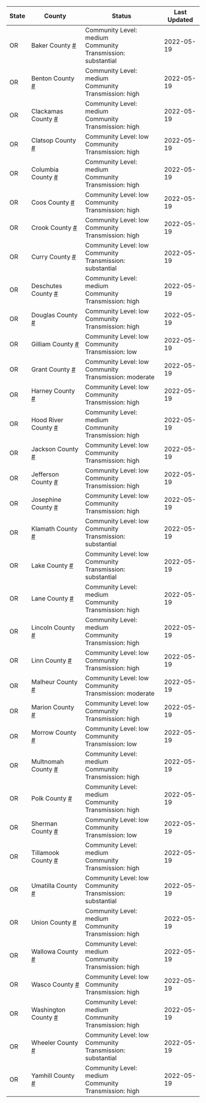 State | County | Status | Last Updated
--- | --- | --- | --- 
OR | Baker County <a href="#baker_county">#</a> | <a name="baker_county"></a>Community Level: medium<br/>Community Transmission: substantial | 2022-05-19
OR | Benton County <a href="#benton_county">#</a> | <a name="benton_county"></a>Community Level: medium<br/>Community Transmission: high | 2022-05-19
OR | Clackamas County <a href="#clackamas_county">#</a> | <a name="clackamas_county"></a>Community Level: medium<br/>Community Transmission: high | 2022-05-19
OR | Clatsop County <a href="#clatsop_county">#</a> | <a name="clatsop_county"></a>Community Level: low<br/>Community Transmission: high | 2022-05-19
OR | Columbia County <a href="#columbia_county">#</a> | <a name="columbia_county"></a>Community Level: medium<br/>Community Transmission: high | 2022-05-19
OR | Coos County <a href="#coos_county">#</a> | <a name="coos_county"></a>Community Level: low<br/>Community Transmission: high | 2022-05-19
OR | Crook County <a href="#crook_county">#</a> | <a name="crook_county"></a>Community Level: low<br/>Community Transmission: high | 2022-05-19
OR | Curry County <a href="#curry_county">#</a> | <a name="curry_county"></a>Community Level: low<br/>Community Transmission: substantial | 2022-05-19
OR | Deschutes County <a href="#deschutes_county">#</a> | <a name="deschutes_county"></a>Community Level: medium<br/>Community Transmission: high | 2022-05-19
OR | Douglas County <a href="#douglas_county">#</a> | <a name="douglas_county"></a>Community Level: low<br/>Community Transmission: high | 2022-05-19
OR | Gilliam County <a href="#gilliam_county">#</a> | <a name="gilliam_county"></a>Community Level: low<br/>Community Transmission: low | 2022-05-19
OR | Grant County <a href="#grant_county">#</a> | <a name="grant_county"></a>Community Level: low<br/>Community Transmission: moderate | 2022-05-19
OR | Harney County <a href="#harney_county">#</a> | <a name="harney_county"></a>Community Level: low<br/>Community Transmission: high | 2022-05-19
OR | Hood River County <a href="#hood_river_county">#</a> | <a name="hood_river_county"></a>Community Level: medium<br/>Community Transmission: high | 2022-05-19
OR | Jackson County <a href="#jackson_county">#</a> | <a name="jackson_county"></a>Community Level: low<br/>Community Transmission: high | 2022-05-19
OR | Jefferson County <a href="#jefferson_county">#</a> | <a name="jefferson_county"></a>Community Level: low<br/>Community Transmission: high | 2022-05-19
OR | Josephine County <a href="#josephine_county">#</a> | <a name="josephine_county"></a>Community Level: low<br/>Community Transmission: high | 2022-05-19
OR | Klamath County <a href="#klamath_county">#</a> | <a name="klamath_county"></a>Community Level: low<br/>Community Transmission: substantial | 2022-05-19
OR | Lake County <a href="#lake_county">#</a> | <a name="lake_county"></a>Community Level: low<br/>Community Transmission: substantial | 2022-05-19
OR | Lane County <a href="#lane_county">#</a> | <a name="lane_county"></a>Community Level: medium<br/>Community Transmission: high | 2022-05-19
OR | Lincoln County <a href="#lincoln_county">#</a> | <a name="lincoln_county"></a>Community Level: medium<br/>Community Transmission: high | 2022-05-19
OR | Linn County <a href="#linn_county">#</a> | <a name="linn_county"></a>Community Level: low<br/>Community Transmission: high | 2022-05-19
OR | Malheur County <a href="#malheur_county">#</a> | <a name="malheur_county"></a>Community Level: low<br/>Community Transmission: moderate | 2022-05-19
OR | Marion County <a href="#marion_county">#</a> | <a name="marion_county"></a>Community Level: low<br/>Community Transmission: high | 2022-05-19
OR | Morrow County <a href="#morrow_county">#</a> | <a name="morrow_county"></a>Community Level: low<br/>Community Transmission: low | 2022-05-19
OR | Multnomah County <a href="#multnomah_county">#</a> | <a name="multnomah_county"></a>Community Level: medium<br/>Community Transmission: high | 2022-05-19
OR | Polk County <a href="#polk_county">#</a> | <a name="polk_county"></a>Community Level: medium<br/>Community Transmission: high | 2022-05-19
OR | Sherman County <a href="#sherman_county">#</a> | <a name="sherman_county"></a>Community Level: low<br/>Community Transmission: low | 2022-05-19
OR | Tillamook County <a href="#tillamook_county">#</a> | <a name="tillamook_county"></a>Community Level: medium<br/>Community Transmission: high | 2022-05-19
OR | Umatilla County <a href="#umatilla_county">#</a> | <a name="umatilla_county"></a>Community Level: low<br/>Community Transmission: substantial | 2022-05-19
OR | Union County <a href="#union_county">#</a> | <a name="union_county"></a>Community Level: medium<br/>Community Transmission: high | 2022-05-19
OR | Wallowa County <a href="#wallowa_county">#</a> | <a name="wallowa_county"></a>Community Level: medium<br/>Community Transmission: high | 2022-05-19
OR | Wasco County <a href="#wasco_county">#</a> | <a name="wasco_county"></a>Community Level: low<br/>Community Transmission: high | 2022-05-19
OR | Washington County <a href="#washington_county">#</a> | <a name="washington_county"></a>Community Level: medium<br/>Community Transmission: high | 2022-05-19
OR | Wheeler County <a href="#wheeler_county">#</a> | <a name="wheeler_county"></a>Community Level: low<br/>Community Transmission: substantial | 2022-05-19
OR | Yamhill County <a href="#yamhill_county">#</a> | <a name="yamhill_county"></a>Community Level: medium<br/>Community Transmission: high | 2022-05-19
